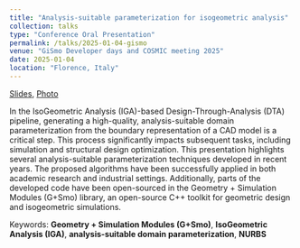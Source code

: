```yaml
---
title: "Analysis-suitable parameterization for isogeometric analysis"
collection: talks
type: "Conference Oral Presentation"
permalink: /talks/2025-01-04-gismo
venue: "GiSmo Developer days and COSMIC meeting 2025"
date: 2025-01-04
location: "Florence, Italy"
---
```


[Slides](../files/pdf/slides/2025-01-04-gismo/gismo2025-slides.pdf),
[Photo](../images/talks/2025-01-04-gismo/gismo-20250104.jpg)

In the IsoGeometric Analysis (IGA)-based Design-Through-Analysis (DTA) pipeline, generating a high-quality, analysis-suitable domain parameterization from the boundary representation of a CAD model is a critical step. This process significantly impacts subsequent tasks, including simulation and structural design optimization. This presentation highlights several analysis-suitable parameterization techniques developed in recent years. The proposed algorithms have been successfully applied in both academic research and industrial settings. Additionally, parts of the developed code have been open-sourced in the Geometry + Simulation Modules (G+Smo) library, an open-source C++ toolkit for geometric design and isogeometric simulations.

Keywords: **Geometry + Simulation Modules (G+Smo)**, **IsoGeometric Analysis (IGA)**, **analysis-suitable domain parameterization**, **NURBS**